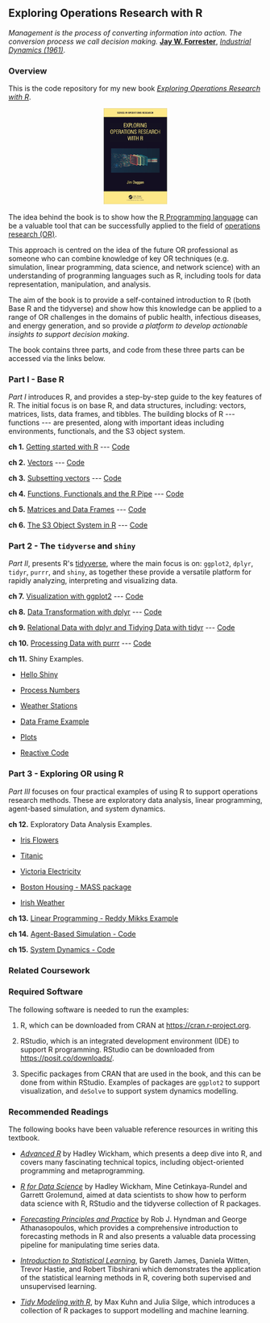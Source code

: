## Exploring Operations Research with R

*Management is the process of converting information into action. The conversion process we call decision making.* [**Jay W. Forrester**](https://en.wikipedia.org/wiki/Jay_Wright_Forrester), [*Industrial Dynamics (1961)*](https://www.amazon.co.uk/Industrial-Dynamics-Jay-W-Forrester/dp/1883823366).

### Overview
This is the code repository for my new book [*Exploring Operations Research with R*](https://www.routledge.com/Exploring-Operations-Research-with-R/Duggan/p/book/9781032277165).

<p align="center" width="100%">
    <img width="25%" src="BookCover.png">
</p>

The idea behind the book is to show how the [R Programming language](https://www.r-project.org/about.html) can be a valuable tool that can be successfully applied to the field of [operations research (OR)](https://www.theorsociety.com). 

This approach is centred on the idea of the future OR professional as someone who can combine knowledge of key OR techniques (e.g. simulation, linear programming, data science, and network science) with an understanding of progranming languages such as R, including tools for  data representation, manipulation, and analysis. 

The aim of the book is to provide a self-contained introduction to R (both Base R and the tidyverse) and show how this knowledge can be applied to a range of OR challenges in the domains of public health, infectious diseases, and energy generation, and so provide *a platform to develop actionable insights to support decision making*.

The book contains three parts, and code from these three parts can be accessed via the links below.



### Part I - Base R
*Part I* introduces R, and provides a step-by-step guide to the key features of R. The initial  focus is on base R, and data structures, including: vectors, matrices, lists, data frames, and tibbles. The building blocks of R --- functions --- are presented, along with important ideas including environments, functionals, and the S3 object system. 

**ch 1.** [Getting started with R](https://github.com/JimDuggan/explore_or/tree/main/Part%20I/01%20Getting%20Started) --- [Code](https://github.com/JimDuggan/explore_or/blob/main/Part%20I/01%20Getting%20Started/src/Chapter1.R)

**ch 2.** [Vectors](https://github.com/JimDuggan/explore_or/tree/main/Part%20I/02%20Vectors) --- [Code](https://github.com/JimDuggan/explore_or/blob/main/Part%20I/02%20Vectors/src/Chapter2.R)

**ch 3.** [Subsetting vectors](https://github.com/JimDuggan/explore_or/tree/main/Part%20I/03%20Subsetting%20vectors) --- [Code](https://github.com/JimDuggan/explore_or/blob/main/Part%20I/03%20Subsetting%20vectors/src/Chapter3.R)

**ch 4.** [Functions, Functionals and the R Pipe](https://github.com/JimDuggan/explore_or/tree/main/Part%20I/04%20Functions) --- [Code](https://github.com/JimDuggan/explore_or/blob/main/Part%20I/04%20Functions/src/Chapter4.R)

**ch 5.** [Matrices and Data Frames](https://github.com/JimDuggan/explore_or/tree/main/Part%20I/05%20Matrices%20and%20Data%20Frames) --- [Code](https://github.com/JimDuggan/explore_or/blob/main/Part%20I/05%20Matrices%20and%20Data%20Frames/src/Chapter5.R)

**ch 6.** [The S3 Object System in R](https://github.com/JimDuggan/explore_or/tree/main/Part%20I/06%20S3%20Object%20System) --- [Code](https://github.com/JimDuggan/explore_or/blob/main/Part%20I/06%20S3%20Object%20System/src/Chapter6.R)



### Part 2 - The `tidyverse` and `shiny`
*Part II*, presents R's  [tidyverse](https://www.tidyverse.org), where the main focus is on: `ggplot2`, `dplyr`, `tidyr`, `purrr`, and `shiny`, as together these provide a versatile platform for rapidly analyzing, interpreting and visualizing data.


**ch 7.** [Visualization with ggplot2](https://github.com/JimDuggan/explore_or/tree/main/Part%20II/07%20ggplot2) --- [Code](https://github.com/JimDuggan/explore_or/blob/main/Part%20II/07%20ggplot2/src/Chapter7.R)

**ch 8.** [Data Transformation with dplyr](https://github.com/JimDuggan/explore_or/tree/main/Part%20II/08%20dplyr) --- [Code](https://github.com/JimDuggan/explore_or/blob/main/Part%20II/08%20dplyr/src/Chapter8.R)

**ch 9.** [Relational Data with dplyr and Tidying Data with tidyr](https://github.com/JimDuggan/explore_or/tree/main/Part%20II/09%20dplyr%20tidyr) --- [Code](https://github.com/JimDuggan/explore_or/blob/main/Part%20II/09%20dplyr%20tidyr/src/Chapter9.R)

**ch 10.** [Processing Data with purrr](https://github.com/JimDuggan/explore_or/tree/main/Part%20II/10%20purrr) --- [Code](https://github.com/JimDuggan/explore_or/blob/main/Part%20II/10%20purrr/src/Chapter10.R)

**ch 11.** Shiny Examples.

* [Hello Shiny](https://github.com/JimDuggan/explore_or/blob/main/Part%20II/11%20Shiny/01%20Hello%20Shiny/app.R)

* [Process Numbers](https://github.com/JimDuggan/explore_or/blob/main/Part%20II/11%20Shiny/02%20Process%20Number/app.R)

* [Weather Stations](https://github.com/JimDuggan/explore_or/blob/main/Part%20II/11%20Shiny/03%20Weather%20Stations/app.R)

* [Data Frame Example](https://github.com/JimDuggan/explore_or/blob/main/Part%20II/11%20Shiny/04%20Data%20Frame%20Example/app.R)

* [Plots](https://github.com/JimDuggan/explore_or/blob/main/Part%20II/11%20Shiny/05%20mpg/app.R)

* [Reactive Code](https://github.com/JimDuggan/explore_or/blob/main/Part%20II/11%20Shiny/06%20Poisson%20Reactive/02%20Reactive/app.R)


### Part 3 - Exploring OR using R
*Part III* focuses on four practical examples of using R to support operations research methods. These are exploratory data analysis, linear programming, agent-based simulation, and system dynamics. 

**ch 12.** Exploratory Data Analysis Examples. 
* [Iris Flowers](https://github.com/JimDuggan/explore_or/blob/main/Part%20III/12%20Exploratory%20Data%20Analysis/01%20Iris.R)

* [Titanic](https://github.com/JimDuggan/explore_or/blob/main/Part%20III/12%20Exploratory%20Data%20Analysis/02%20Titanic.R)

* [Victoria Electricity](https://github.com/JimDuggan/explore_or/blob/main/Part%20III/12%20Exploratory%20Data%20Analysis/03%20Vic%20Elec.R)

* [Boston Housing - MASS package](https://github.com/JimDuggan/explore_or/blob/main/Part%20III/12%20Exploratory%20Data%20Analysis/04%20Boston.R)

* [Irish Weather](https://github.com/JimDuggan/explore_or/blob/main/Part%20III/12%20Exploratory%20Data%20Analysis/05%20aimsir17.R)

**ch 13.** [Linear Programming - Reddy Mikks Example](https://github.com/JimDuggan/explore_or/blob/main/Part%20III/13%20Linear%20Programming/Chapter13.R)

**ch 14.** [Agent-Based Simulation - Code](https://github.com/JimDuggan/explore_or/blob/main/Part%20III/14%20Agent%20Based%20Simulation/Chapter14.R)

**ch 15.** [System Dynamics - Code](https://github.com/JimDuggan/explore_or/blob/main/Part%20III/15%20System%20Dynamics/Chapter15.R)


### Related Coursework

### Required Software

The following software is needed to run the examples:

1. R, which can be downloaded from CRAN at https://cran.r-project.org.

2. RStudio, which is an integrated development environment (IDE) to support R programming. RStudio can be downloaded from https://posit.co/downloads/.

3. Specific packages from CRAN that are used in the book, and this can be done from within RStudio. Examples of packages are `ggplot2` to support visualization, and `deSolve` to support system dynamics modelling.


### Recommended Readings
The following books have been valuable reference resources in writing this textbook.

* [*Advanced R*](https://adv-r.hadley.nz) by Hadley Wickham, which presents a deep dive into R, and covers many fascinating technical topics, including object-oriented programming and metaprogramming.

* [*R for Data Science*](https://r4ds.hadley.nz) by Hadley Wickham, Mine Cetinkaya-Rundel and Garrett Grolemund, aimed at data scientists to show how to perform data science with R, RStudio and  the tidyverse collection of R packages.

* [*Forecasting Principles and Practice*](https://otexts.com/fpp3/) by Rob J. Hyndman and George Athanasopoulos, which provides a comprehensive introduction to forecasting methods in R and also presents a valuable data processing pipeline for manipulating time series data.

* [*Introduction to Statistical Learning*](https://www.statlearning.com), by Gareth James, Daniela Witten, Trevor Hastie, and Robert Tibshirani which demonstrates the application of the statistical learning methods in R, covering both supervised and unsupervised learning.

* [*Tidy Modeling with R*](https://www.tmwr.org), by Max Kuhn and Julia Silge, which introduces a collection of R packages to support modelling and machine learning.





